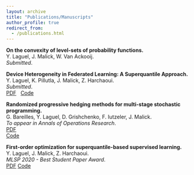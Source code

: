 ```yaml
---
layout: archive
title: "Publications/Manuscripts"
author_profile: true
redirect_from:
  - /publications.html
---
```


**On the convexity of level-sets of probability functions.**  
Y. Laguel, J. Malick, W. Van Ackooij.  
*Submitted*.  

**Device Heterogeneity in Federated Learning: A Superquantile Approach.**  
Y. Laguel, K. Pillutla, J. Malick, Z. Harchaoui.  
*Submitted*.  
[PDF](https://arxiv.org/pdf/2002.11223.pdf) &nbsp;
[Code](https://github.com/krishnap25/simplicial-fl)

**Randomized progressive hedging methods for multi-stage stochastic programming.**  
G. Bareilles, Y. Laguel, D. Grishchenko, F. Iutzeler, J. Malick.  
*To appear in Annals of Operations Research*.  
[PDF](https://hal.archives-ouvertes.fr/hal-02946615/document)  
[Code](https://github.com/yassine-laguel/RandomizedProgressiveHedging.jl)

**First-order optimization for superquantile-based supervised learning.**  
Y. Laguel, J. Malick, Z. Harchaoui.  
*MLSP 2020 - Best Student Paper Award*.  
[PDF](/files/spqr-paper.pdf)
[Code](https://github.com/yassine-laguel/spqr)  

<!--
{% if author.googlescholar %}
  You can also find my articles on <u><a href="{{author.googlescholar}}">my Google Scholar profile</a>.</u>
{% endif %}

{% include base_path %}

{% for post in site.publications reversed %}
  {% include archive-single.html %}
{% endfor %} -->
